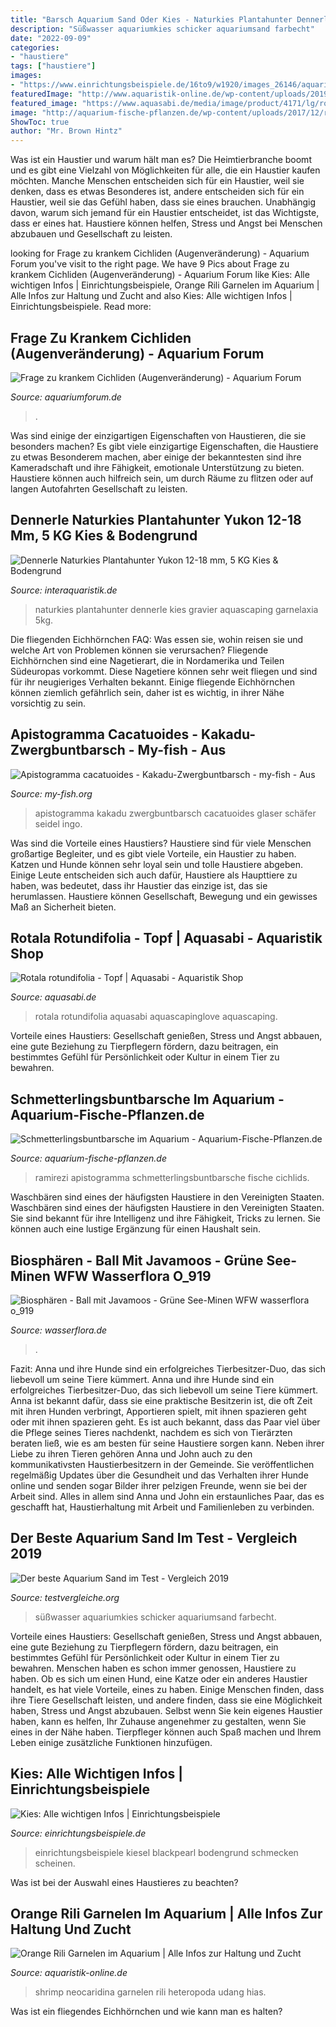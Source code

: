 ```yaml
---
title: "Barsch Aquarium Sand Oder Kies - Naturkies Plantahunter Dennerle Kies Gravier Aquascaping Garnelaxia 5kg"
description: "Süßwasser aquariumkies schicker aquariumsand farbecht"
date: "2022-09-09"
categories:
- "haustiere"
tags: ["haustiere"]
images:
- "https://www.einrichtungsbeispiele.de/16to9/w1920/images_26146/aquarium-einrichten-mit-die-neuen-kiesel-scheinen-zu-schmecken__2a32c509620a8bd7507749d1b0897a9f.jpg"
featuredImage: "http://www.aquaristik-online.de/wp-content/uploads/2019/07/Neocaridina_heteropoda_female1-1024x632.png"
featured_image: "https://www.aquasabi.de/media/image/product/4171/lg/rotala-rotundifolia~2.jpg"
image: "http://aquarium-fische-pflanzen.de/wp-content/uploads/2017/12/ramirezi-electric-blue-im-aquarium.jpg"
ShowToc: true
author: "Mr. Brown Hintz"
---
```



Was ist ein Haustier und warum hält man es?
Die Heimtierbranche boomt und es gibt eine Vielzahl von Möglichkeiten für alle, die ein Haustier kaufen möchten. Manche Menschen entscheiden sich für ein Haustier, weil sie denken, dass es etwas Besonderes ist, andere entscheiden sich für ein Haustier, weil sie das Gefühl haben, dass sie eines brauchen. Unabhängig davon, warum sich jemand für ein Haustier entscheidet, ist das Wichtigste, dass er eines hat. Haustiere können helfen, Stress und Angst bei Menschen abzubauen und Gesellschaft zu leisten.

	

		
looking for Frage zu krankem Cichliden (Augenveränderung) - Aquarium Forum you've visit to the right page. We have 9 Pics about Frage zu krankem Cichliden (Augenveränderung) - Aquarium Forum like Kies: Alle wichtigen Infos | Einrichtungsbeispiele, Orange Rili Garnelen im Aquarium | Alle Infos zur Haltung und Zucht and also Kies: Alle wichtigen Infos | Einrichtungsbeispiele. Read more:
		
    
## Frage Zu Krankem Cichliden (Augenveränderung) - Aquarium Forum

<img loading=lazy src="https://www.aquariumforum.de/gallery/files/4/7/1/1/5/auge_1-med.jpg" onerror="this.onerror=null;this.src='https://tse3.mm.bing.net/th?id=OIP.bAeG8lFMPDu5iMbCpJqy-wHaE7&amp;pid=15.1';" alt="Frage zu krankem Cichliden (Augenveränderung) - Aquarium Forum">

_Source: aquariumforum.de_

>. 

	

Was sind einige der einzigartigen Eigenschaften von Haustieren, die sie besonders machen?
Es gibt viele einzigartige Eigenschaften, die Haustiere zu etwas Besonderem machen, aber einige der bekanntesten sind ihre Kameradschaft und ihre Fähigkeit, emotionale Unterstützung zu bieten. Haustiere können auch hilfreich sein, um durch Räume zu flitzen oder auf langen Autofahrten Gesellschaft zu leisten.

    
## Dennerle Naturkies Plantahunter Yukon 12-18 Mm, 5 KG Kies &amp; Bodengrund

<img loading=lazy src="https://cdn02.plentymarkets.com/idwditcg5ajj/item/images/84378/full/6904-PA-Naturkies-Plantahunter-Yukon-12-18mm-s.jpg" onerror="this.onerror=null;this.src='https://tse1.mm.bing.net/th?id=OIP.XSeyolizEcKp6XQ-vKYehwHaE7&amp;pid=15.1';" alt="Dennerle Naturkies Plantahunter Yukon 12-18 mm, 5 KG Kies &amp; Bodengrund">

_Source: interaquaristik.de_

>naturkies plantahunter dennerle kies gravier aquascaping garnelaxia 5kg. 

	

Die fliegenden Eichhörnchen FAQ: Was essen sie, wohin reisen sie und welche Art von Problemen können sie verursachen?
Fliegende Eichhörnchen sind eine Nagetierart, die in Nordamerika und Teilen Südeuropas vorkommt. Diese Nagetiere können sehr weit fliegen und sind für ihr neugieriges Verhalten bekannt. Einige fliegende Eichhörnchen können ziemlich gefährlich sein, daher ist es wichtig, in ihrer Nähe vorsichtig zu sein.

    
## Apistogramma Cacatuoides - Kakadu-Zwergbuntbarsch - My-fish - Aus

<img loading=lazy src="https://my-fish.org/wp-content/uploads/2012/05/58b-apistogramma-cactuoides-double-red-Quelle-Frank-Schäfer-FA.Aquarium-Glaser.jpg" onerror="this.onerror=null;this.src='https://tse3.mm.bing.net/th?id=OIP.ZS5rhZXDWLofzfkLZeSNDQHaE8&amp;pid=15.1';" alt="Apistogramma cacatuoides - Kakadu-Zwergbuntbarsch - my-fish - Aus">

_Source: my-fish.org_

>apistogramma kakadu zwergbuntbarsch cacatuoides glaser schäfer seidel ingo. 

	

Was sind die Vorteile eines Haustiers?
Haustiere sind für viele Menschen großartige Begleiter, und es gibt viele Vorteile, ein Haustier zu haben. Katzen und Hunde können sehr loyal sein und tolle Haustiere abgeben. Einige Leute entscheiden sich auch dafür, Haustiere als Haupttiere zu haben, was bedeutet, dass ihr Haustier das einzige ist, das sie herumlassen. Haustiere können Gesellschaft, Bewegung und ein gewisses Maß an Sicherheit bieten.

    
## Rotala Rotundifolia - Topf | Aquasabi - Aquaristik Shop

<img loading=lazy src="https://www.aquasabi.de/media/image/product/4171/lg/rotala-rotundifolia~2.jpg" onerror="this.onerror=null;this.src='https://tse2.mm.bing.net/th?id=OIP.u9nPnrWk1-JzdLUF0WrZswHaHa&amp;pid=15.1';" alt="Rotala rotundifolia - Topf | Aquasabi - Aquaristik Shop">

_Source: aquasabi.de_

>rotala rotundifolia aquasabi aquascapinglove aquascaping. 

	

Vorteile eines Haustiers: Gesellschaft genießen, Stress und Angst abbauen, eine gute Beziehung zu Tierpflegern fördern, dazu beitragen, ein bestimmtes Gefühl für Persönlichkeit oder Kultur in einem Tier zu bewahren.

    
## Schmetterlingsbuntbarsche Im Aquarium - Aquarium-Fische-Pflanzen.de

<img loading=lazy src="http://aquarium-fische-pflanzen.de/wp-content/uploads/2017/12/ramirezi-electric-blue-im-aquarium.jpg" onerror="this.onerror=null;this.src='https://tse3.mm.bing.net/th?id=OIP.FJuO1ZikQhqG8G0wMNzR3QHaEd&amp;pid=15.1';" alt="Schmetterlingsbuntbarsche im Aquarium - Aquarium-Fische-Pflanzen.de">

_Source: aquarium-fische-pflanzen.de_

>ramirezi apistogramma schmetterlingsbuntbarsche fische cichlids. 

	

Waschbären sind eines der häufigsten Haustiere in den Vereinigten Staaten.
Waschbären sind eines der häufigsten Haustiere in den Vereinigten Staaten. Sie sind bekannt für ihre Intelligenz und ihre Fähigkeit, Tricks zu lernen. Sie können auch eine lustige Ergänzung für einen Haushalt sein.

    
## Biosphären - Ball Mit Javamoos - Grüne See-Minen WFW Wasserflora O_919

<img loading=lazy src="https://www.wasserflora.de/shop/bilder/919DE-1_1.jpg" onerror="this.onerror=null;this.src='https://tse4.mm.bing.net/th?id=OIP.AA6xKymWAaa_C9DBEmYMrgHaFB&amp;pid=15.1';" alt="Biosphären - Ball mit Javamoos - Grüne See-Minen WFW wasserflora o_919">

_Source: wasserflora.de_

>. 

	

Fazit: Anna und ihre Hunde sind ein erfolgreiches Tierbesitzer-Duo, das sich liebevoll um seine Tiere kümmert.
Anna und ihre Hunde sind ein erfolgreiches Tierbesitzer-Duo, das sich liebevoll um seine Tiere kümmert. Anna ist bekannt dafür, dass sie eine praktische Besitzerin ist, die oft Zeit mit ihren Hunden verbringt, Apportieren spielt, mit ihnen spazieren geht oder mit ihnen spazieren geht. Es ist auch bekannt, dass das Paar viel über die Pflege seines Tieres nachdenkt, nachdem es sich von Tierärzten beraten ließ, wie es am besten für seine Haustiere sorgen kann. Neben ihrer Liebe zu ihren Tieren gehören Anna und John auch zu den kommunikativsten Haustierbesitzern in der Gemeinde. Sie veröffentlichen regelmäßig Updates über die Gesundheit und das Verhalten ihrer Hunde online und senden sogar Bilder ihrer pelzigen Freunde, wenn sie bei der Arbeit sind. Alles in allem sind Anna und John ein erstaunliches Paar, das es geschafft hat, Haustierhaltung mit Arbeit und Familienleben zu verbinden.

    
## Der Beste Aquarium Sand Im Test - Vergleich 2019

<img loading=lazy src="https://testvergleiche.org/wp-content/plugins/aawp/public/image.php?url=aHR0cHM6Ly9tLm1lZGlhLWFtYXpvbi5jb20vaW1hZ2VzL0kvNTFVb3QwRURzVEwuanBn" onerror="this.onerror=null;this.src='https://tse1.mm.bing.net/th?id=OIP.sI3hRB3_OX2x1cf7U05UIwHaHa&amp;pid=15.1';" alt="Der beste Aquarium Sand im Test - Vergleich 2019">

_Source: testvergleiche.org_

>süßwasser aquariumkies schicker aquariumsand farbecht. 

	

Vorteile eines Haustiers: Gesellschaft genießen, Stress und Angst abbauen, eine gute Beziehung zu Tierpflegern fördern, dazu beitragen, ein bestimmtes Gefühl für Persönlichkeit oder Kultur in einem Tier zu bewahren.
Menschen haben es schon immer genossen, Haustiere zu haben. Ob es sich um einen Hund, eine Katze oder ein anderes Haustier handelt, es hat viele Vorteile, eines zu haben. Einige Menschen finden, dass ihre Tiere Gesellschaft leisten, und andere finden, dass sie eine Möglichkeit haben, Stress und Angst abzubauen. Selbst wenn Sie kein eigenes Haustier haben, kann es helfen, Ihr Zuhause angenehmer zu gestalten, wenn Sie eines in der Nähe haben. Tierpfleger können auch Spaß machen und Ihrem Leben einige zusätzliche Funktionen hinzufügen.

    
## Kies: Alle Wichtigen Infos | Einrichtungsbeispiele

<img loading=lazy src="https://www.einrichtungsbeispiele.de/16to9/w1920/images_26146/aquarium-einrichten-mit-die-neuen-kiesel-scheinen-zu-schmecken__2a32c509620a8bd7507749d1b0897a9f.jpg" onerror="this.onerror=null;this.src='https://tse4.mm.bing.net/th?id=OIP.z9MDUr0P9hPhJ9aeC_NXeAHaEK&amp;pid=15.1';" alt="Kies: Alle wichtigen Infos | Einrichtungsbeispiele">

_Source: einrichtungsbeispiele.de_

>einrichtungsbeispiele kiesel blackpearl bodengrund schmecken scheinen. 

	

Was ist bei der Auswahl eines Haustieres zu beachten?

    
## Orange Rili Garnelen Im Aquarium | Alle Infos Zur Haltung Und Zucht

<img loading=lazy src="http://www.aquaristik-online.de/wp-content/uploads/2019/07/Neocaridina_heteropoda_female1-1024x632.png" onerror="this.onerror=null;this.src='https://tse1.mm.bing.net/th?id=OIP.tcE5GIDsDKFdMdKoD0j52gHaEk&amp;pid=15.1';" alt="Orange Rili Garnelen im Aquarium | Alle Infos zur Haltung und Zucht">

_Source: aquaristik-online.de_

>shrimp neocaridina garnelen rili heteropoda udang hias. 

	

Was ist ein fliegendes Eichhörnchen und wie kann man es halten?


